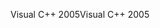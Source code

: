 <span data-ttu-id="d6daa-101">Visual C++ 2005</span><span class="sxs-lookup"><span data-stu-id="d6daa-101">Visual C++ 2005</span></span>